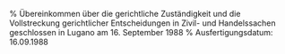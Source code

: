 % Übereinkommen über die gerichtliche Zuständigkeit und die Vollstreckung gerichtlicher Entscheidungen in Zivil- und Handelssachen geschlossen in Lugano am 16. September 1988
% Ausfertigungsdatum: 16.09.1988
 